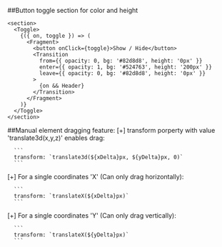 ##Button toggle section for color and height

```
<section>
  <Toggle>
    {({ on, toggle }) => (
      <Fragment>
        <button onClick={toggle}>Show / Hide</button>
        <Transition
          from={{ opacity: 0, bg: '#82d8d8', height: '0px' }}
          enter={{ opacity: 1, bg: '#524763', height: '200px' }}
          leave={{ opacity: 0, bg: '#82d8d8', height: '0px' }}
        >
          {on && Header}
        </Transition>
      </Fragment>
    )}
  </Toggle>
</section>
```


##Manual element dragging feature:
  [+] transform porperty with value 'translate3d(x,y,z)' enables drag:

      ```
      transform: `translate3d(${xDelta}px, ${yDelta}px, 0)`
      ```

  [+] For a single coordinates 'X' (Can only drag horizontally):

      ```
      transform: `translateX(${xDelta}px)`
      ```

  [+] For a single coordinates 'Y' (Can only drag vertically):

      ```
      transform: `translateX(${yDelta}px)`
      ```

